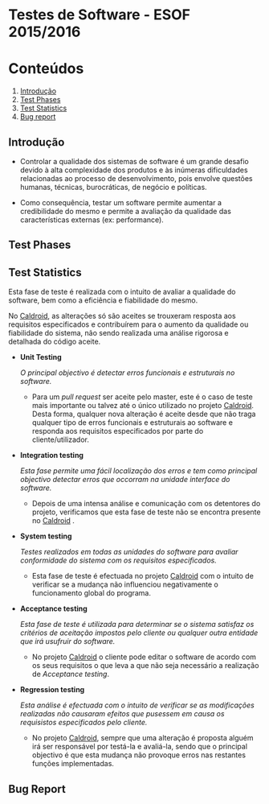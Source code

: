 Testes de Software - ESOF 2015/2016
========

# Conteúdos
1. [Introdução](#introdução)
2. [Test Phases](#phases)
3. [Test Statistics](#statistics)
4. [Bug report](#bug_report)


## Introdução <a name="introdução"></a>

* Controlar a qualidade dos sistemas de software é um grande desafio devido à alta
complexidade dos produtos e às inúmeras dificuldades relacionadas ao processo de
desenvolvimento, pois envolve questões humanas, técnicas, burocráticas, de negócio e políticas.

* Como consequência, testar um software permite aumentar a credibilidade do
mesmo e permite a avaliação da qualidade das características externas (ex: performance).

## Test Phases  <a name="phases"></a>


## Test Statistics  <a name="statistics"></a>

Esta fase de teste é realizada com o intuito de avaliar a qualidade do software, bem como a
eficiência e fiabilidade do mesmo.

No [Caldroid](https://github.com/roomorama/Caldroid), as alterações só são aceites se
trouxeram resposta aos requisitos especificados e contribuírem para o aumento da qualidade
ou fiabilidade do sistema, não sendo realizada uma análise rigorosa e detalhada do código
aceite.


* **Unit Testing**

    *O principal objectivo é detectar erros funcionais e estruturais no software.*

    * Para um *pull request* ser aceite pelo master, este é o caso de teste mais importante ou talvez até o único
    utilizado no projeto [Caldroid](https://github.com/roomorama/Caldroid). Desta forma, qualquer nova alteração é aceite desde que
    não traga qualquer tipo de  erros funcionais e estruturais ao software e responda aos requisitos especificados por parte do
    cliente/utilizador.

* **Integration testing**

    *Esta fase permite uma fácil localização dos erros e tem como principal objectivo detectar erros que occorram na unidade interface do software.*

    * Depois de uma intensa análise e comunicação com os detentores do projeto, verificamos que esta fase de teste não se encontra
    presente no [Caldroid](https://github.com/roomorama/Caldroid) .

* **System testing**

    *Testes realizados em todas as unidades do software para avaliar conformidade do sistema com os requisitos especificados.*

    * Esta fase de teste é efectuada no projeto [Caldroid](https://github.com/roomorama/Caldroid) com o intuito de verificar se a mudança não influenciou negativamente o funcionamento global do programa.

* **Acceptance testing**

    *Esta fase de teste é utilizada para determinar se o sistema satisfaz os critérios de aceitação impostos pelo cliente ou qualquer outra entidade que irá usufruir do software.*

    * No projeto [Caldroid](https://github.com/roomorama/Caldroid) o cliente pode editar o software de acordo com os seus requisitos o que leva a que não seja necessário a realização de *Acceptance testing*.


* **Regression testing**

    *Esta análise é efectuada com o intuito de verificar se as modificações realizadas não causaram efeitos que pusessem em causa os requisistos especificados pelo cliente.*

    * No projeto [Caldroid](https://github.com/roomorama/Caldroid), sempre que uma alteração é proposta alguém irá ser responsável por testá-la e avaliá-la, sendo que o principal objectivo é que esta mudança não provoque erros nas restantes funções implementadas.

## Bug Report  <a name="bug_report"></a>

